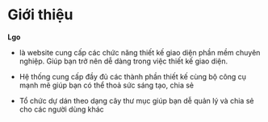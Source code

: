 # Giới thiệu
**Lgo**
- là website cung cấp các chức năng thiết kế giao diện phần mềm chuyên nghiệp. Giúp bạn trở nên dễ dàng trong việc thiết kế giao diện.


- Hệ thống cung cấp đầy đủ các thành phần thiết kế cùng bộ công cụ mạnh mẽ giúp bạn có thể thoả sức sáng tạo, chia sẻ


- Tổ chức dự dán theo dạng cây thư mục giúp bạn dễ quản lý và chia sẻ cho các người dùng khác